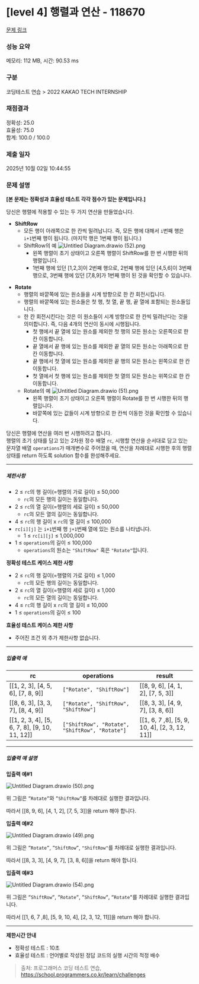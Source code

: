 # [level 4] 행렬과 연산 - 118670 

[문제 링크](https://school.programmers.co.kr/learn/courses/30/lessons/118670) 

### 성능 요약

메모리: 112 MB, 시간: 90.53 ms

### 구분

코딩테스트 연습 > 2022 KAKAO TECH INTERNSHIP

### 채점결과

정확성: 25.0<br/>효율성: 75.0<br/>합계: 100.0 / 100.0

### 제출 일자

2025년 10월 02일 10:44:55

### 문제 설명

<p><strong>[본 문제는 정확성과 효율성 테스트 각각 점수가 있는 문제입니다.]</strong></p>

<p>당신은 행렬에 적용할 수 있는 두 가지 연산을 만들었습니다.</p>

<ul>
<li><strong>ShiftRow</strong>

<ul>
<li>모든 행이 아래쪽으로 한 칸씩 밀려납니다.
즉, 모든 행에 대해서 <code>i</code>번째 행은 <code>i+1</code>번째 행이 됩니다. (마지막 행은 1번째 행이 됩니다.)</li>
<li>ShiftRow의 예
<img src="https://grepp-programmers.s3.ap-northeast-2.amazonaws.com/files/production/adc18f4a-5a51-40eb-9b57-997efbf27e96/Untitled%20Diagram.drawio%20%2852%29.png" title="" alt="Untitled Diagram.drawio (52).png">

<ul>
<li>왼쪽 행렬이 초기 상태이고 오른쪽 행렬이 ShiftRow를 한 번 시행한 뒤의 행렬입니다.</li>
<li>1번째 행에 있던 [1,2,3]이 2번째 행으로, 2번째 행에 있던 [4,5,6]이 3번째 행으로, 3번째 행에 있던 [7,8,9]가 1번째 행이 된 것을 확인할 수 있습니다.</li>
</ul></li>
</ul></li>
</ul>

<ul>
<li><strong>Rotate</strong>

<ul>
<li>행렬의 바깥쪽에 있는 원소들을 시계 방향으로 한 칸 회전시킵니다.</li>
<li>행렬의 바깥쪽에 있는 원소들은 첫 행, 첫 열, 끝 행, 끝 열에 포함되는 원소들입니다.</li>
<li>한 칸 회전시킨다는 것은 이 원소들이 시계 방향으로 한 칸씩 밀려난다는 것을 의미합니다.
즉, 다음 4개의 연산이 동시에 시행됩니다.

<ul>
<li>첫 행에서 끝 열에 있는 원소를 제외한 첫 행의 모든 원소는 오른쪽으로 한 칸 이동합니다.</li>
<li>끝 열에서 끝 행에 있는 원소를 제외한 끝 열의 모든 원소는 아래쪽으로 한 칸 이동합니다.</li>
<li>끝 행에서 첫 열에 있는 원소를 제외한 끝 행의 모든 원소는 왼쪽으로 한 칸 이동합니다.</li>
<li>첫 열에서 첫 행에 있는 원소를 제외한 첫 열의 모든 원소는 위쪽으로 한 칸 이동합니다.</li>
</ul></li>
<li>Rotate의 예
<img src="https://grepp-programmers.s3.ap-northeast-2.amazonaws.com/files/production/a03423c4-60fa-4841-a4e7-271be6202484/Untitled%20Diagram.drawio%20%2851%29.png" title="" alt="Untitled Diagram.drawio (51).png">

<ul>
<li>왼쪽 행렬이 초기 상태이고 오른쪽 행렬이 Rotate를 한 번 시행한 뒤의 행렬입니다.</li>
<li>바깥쪽에 있는 값들이 시계 방향으로 한 칸씩 이동한 것을 확인할 수 있습니다.</li>
</ul></li>
</ul></li>
</ul>

<p>당신은 행렬에 연산을 여러 번 시행하려고 합니다.<br>
행렬의 초기 상태를 담고 있는 2차원 정수 배열 <code>rc</code>, 시행할 연산을 순서대로 담고 있는 문자열 배열 <code>operations</code>가 매개변수로 주어졌을 때, 연산을 차례대로 시행한 후의 행렬 상태를 return 하도록 solution 함수를 완성해주세요.</p>

<hr>

<h5>제한사항</h5>

<ul>
<li>2 ≤ <code>rc</code>의 행 길이(=행렬의 가로 길이) ≤ 50,000

<ul>
<li><code>rc</code>의 모든 행의 길이는 동일합니다.</li>
</ul></li>
<li>2 ≤ <code>rc</code>의 열 길이(=행렬의 세로 길이) ≤ 50,000

<ul>
<li><code>rc</code>의 모든 열의 길이는 동일합니다.</li>
</ul></li>
<li>4 ≤ <code>rc</code>의 행 길이 x <code>rc</code>의 열 길이 ≤ 100,000</li>
<li><code>rc[i][j]</code> 는 <code>i+1</code>번째 행 <code>j+1</code>번째 열에 있는 원소를 나타냅니다.

<ul>
<li>1 ≤ <code>rc[i][j]</code> ≤ 1,000,000</li>
</ul></li>
<li>1 ≤ <code>operations</code>의 길이 ≤ 100,000

<ul>
<li><code>operations</code>의 원소는 <code>"ShiftRow"</code> 혹은 <code>"Rotate"</code>입니다.</li>
</ul></li>
</ul>

<p><strong>정확성 테스트 케이스 제한 사항</strong></p>

<ul>
<li>2 ≤ <code>rc</code>의 행 길이(=행렬의 가로 길이) ≤ 1,000

<ul>
<li><code>rc</code>의 모든 행의 길이는 동일합니다.</li>
</ul></li>
<li>2 ≤ <code>rc</code>의 열 길이(=행렬의 세로 길이) ≤ 1,000

<ul>
<li><code>rc</code>의 모든 열의 길이는 동일합니다.</li>
</ul></li>
<li>4 ≤ <code>rc</code>의 행 길이 x <code>rc</code>의 열 길이 ≤ 10,000</li>
<li>1 ≤ <code>operations</code>의 길이 ≤ 100</li>
</ul>

<p><strong>효율성 테스트 케이스 제한 사항</strong></p>

<ul>
<li>주어진 조건 외 추가 제한사항 없습니다.</li>
</ul>

<hr>

<h5>입출력 예</h5>
<table class="table">
        <thead><tr>
<th>rc</th>
<th>operations</th>
<th>result</th>
</tr>
</thead>
        <tbody><tr>
<td>[[1, 2, 3], [4, 5, 6], [7, 8, 9]]</td>
<td><code>["Rotate", "ShiftRow"]</code></td>
<td>[[8, 9, 6], [4, 1, 2], [7, 5, 3]]</td>
</tr>
<tr>
<td>[[8, 6, 3], [3, 3, 7], [8, 4, 9]]</td>
<td><code>["Rotate", "ShiftRow", "ShiftRow"]</code></td>
<td>[[8, 3, 3], [4, 9, 7], [3, 8, 6]]</td>
</tr>
<tr>
<td>[[1, 2, 3, 4], [5, 6, 7, 8], [9, 10, 11, 12]]</td>
<td><code>["ShiftRow", "Rotate", "ShiftRow", "Rotate"]</code></td>
<td>[[1, 6, 7 ,8], [5, 9, 10, 4], [2, 3, 12, 11]]</td>
</tr>
</tbody>
      </table>
<hr>

<h5>입출력 예 설명</h5>

<p><strong>입출력 예#1</strong></p>

<p><img src="https://grepp-programmers.s3.ap-northeast-2.amazonaws.com/files/production/e409e001-6e7b-4695-9d8b-4a2abf0e6042/Untitled%20Diagram.drawio%20%2850%29.png" title="" alt="Untitled Diagram.drawio (50).png"></p>

<p>위 그림은 <code>”Rotate”</code>와 <code>”ShiftRow”</code>를 차례대로 실행한 결과입니다.</p>

<p>따라서 [[8, 9, 6], [4, 1, 2], [7, 5, 3]]을 return 해야 합니다.</p>

<p><strong>입출력 예#2</strong></p>

<p><img src="https://grepp-programmers.s3.ap-northeast-2.amazonaws.com/files/production/9005dfbe-288c-4dfd-8073-abe2eb594885/Untitled%20Diagram.drawio%20%2849%29.png" title="" alt="Untitled Diagram.drawio (49).png"></p>

<p>위 그림은 <code>”Rotate”</code>, <code>”ShiftRow”</code>, <code>"ShiftRow"</code>를 차례대로 실행한 결과입니다.</p>

<p>따라서 [[8, 3, 3], [4, 9, 7], [3, 8, 6]]을 return 해야 합니다.</p>

<p><strong>입출력 예#3</strong></p>

<p><img src="https://grepp-programmers.s3.ap-northeast-2.amazonaws.com/files/production/35ca2a90-0c48-4521-bf00-7bc9c4e8a18d/Untitled%20Diagram.drawio%20%2854%29.png" title="" alt="Untitled Diagram.drawio (54).png"></p>

<p>위 그림은 <code>”ShiftRow”</code>, <code>”Rotate”</code>, <code>”ShiftRow”</code>, <code>”Rotate”</code>를 차례대로 실행한 결과입니다.</p>

<p>따라서 [[1, 6, 7 ,8], [5, 9, 10, 4], [2, 3, 12, 11]]을 return 해야 합니다.</p>

<hr>

<p><strong>제한시간 안내</strong></p>

<ul>
<li>정확성 테스트 : 10초</li>
<li>효율성 테스트 : 언어별로 작성된 정답 코드의 실행 시간의 적정 배수</li>
</ul>


> 출처: 프로그래머스 코딩 테스트 연습, https://school.programmers.co.kr/learn/challenges